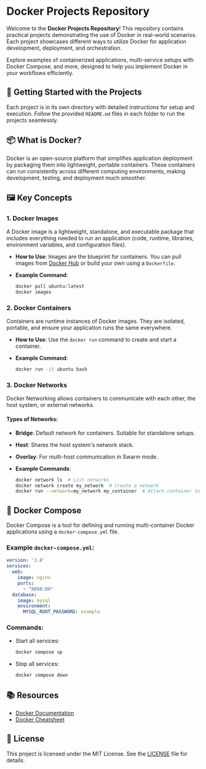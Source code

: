 # Docker Projects Repository

Welcome to the **Docker Projects Repository**! This repository contains practical projects demonstrating the use of Docker in real-world scenarios. Each project showcases different ways to utilize Docker for application development, deployment, and orchestration.

Explore examples of containerized applications, multi-service setups with Docker Compose, and more, designed to help you implement Docker in your workflows efficiently.


## 🚀 Getting Started with the Projects

Each project is in its own directory with detailed instructions for setup and execution. Follow the provided `README.md` files in each folder to run the projects seamlessly.


## 📦 What is Docker?

Docker is an open-source platform that simplifies application deployment by packaging them into lightweight, portable containers. These containers can run consistently across different computing environments, making development, testing, and deployment much smoother.


## 🖼️ Key Concepts

### 1. **Docker Images**
A Docker image is a lightweight, standalone, and executable package that includes everything needed to run an application (code, runtime, libraries, environment variables, and configuration files).

- **How to Use**: Images are the blueprint for containers. You can pull images from [Docker Hub](https://hub.docker.com/) or build your own using a `Dockerfile`.
- **Example Command**:

  ```bash
  docker pull ubuntu:latest
  docker images
  ```

### 2. **Docker Containers**
Containers are runtime instances of Docker images. They are isolated, portable, and ensure your application runs the same everywhere.

- **How to Use**: Use the `docker run` command to create and start a container.
- **Example Command**:

  ```bash
  docker run -it ubuntu bash
  ```

### 3. **Docker Networks**

Docker Networking allows containers to communicate with each other, the host system, or external networks.

#### Types of Networks:
- **Bridge**: Default network for containers. Suitable for standalone setups.
- **Host**: Shares the host system's network stack.
- **Overlay**: For multi-host communication in Swarm mode.

- **Example Commands**:
  ```bash
  docker network ls  # List networks
  docker network create my_network  # Create a network
  docker run --network=my_network my_container  # Attach container to network
  ```


## 📜 Docker Compose

Docker Compose is a tool for defining and running multi-container Docker applications using a `docker-compose.yml` file.

### Example `docker-compose.yml`:
```yaml
version: '3.8'
services:
  web:
    image: nginx
    ports:
      - "8080:80"
  database:
    image: mysql
    environment:
      MYSQL_ROOT_PASSWORD: example
```

### Commands:
- Start all services:
  ```bash
  docker compose up
  ```
- Stop all services:
  ```bash
  docker compose down
  ```

## 📚 Resources

- [Docker Documentation](https://docs.docker.com/)
- [Docker Cheatsheet](https://dockerlabs.collabnix.com/docker/cheatsheet/)


## 📜 License

This project is licensed under the MIT License. See the [LICENSE](LICENSE) file for details.
